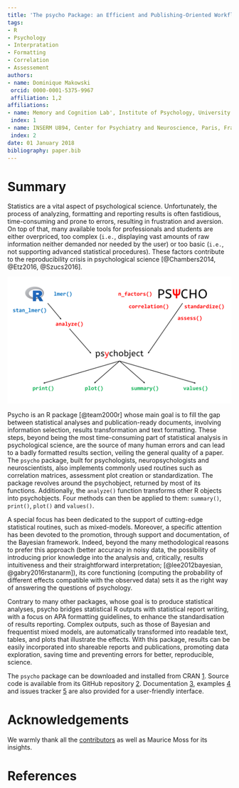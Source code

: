 ```yaml
---
title: 'The psycho Package: an Efficient and Publishing-Oriented Workflow for Psychological Science'
tags:
- R
- Psychology
- Interpratation
- Formatting
- Correlation
- Assessement
authors:
- name: Dominique Makowski
 orcid: 0000-0001-5375-9967
 affiliation: 1,2
affiliations:
- name: Memory and Cognition Lab', Institute of Psychology, University of Sorbonne Paris Cité, France
 index: 1
- name: INSERM U894, Center for Psychiatry and Neuroscience, Paris, France
 index: 2
date: 01 January 2018
bibliography: paper.bib
---
```


# Summary

Statistics are a vital aspect of psychological science. Unfortunately, the process of analyzing, formatting and reporting results is often fastidious, time-consuming and prone to errors, resulting in frustration and aversion. On top of that, many available tools for professionals and students are either overpriced, too complex (`i.e.`, displaying vast amounts of raw information neither demanded nor needed by the user) or too basic (`i.e.`, not supporting advanced statistical procedures). These factors contribute to the reproducibility crisis in psychological science [@Chambers2014, @Etz2016, @Szucs2016].

![psycho-workflow](figure1.PNG)

Psycho is an R package [@team2000r] whose main goal is to fill the gap between statistical analyses and publication-ready documents, involving information selection, results transformation and text formatting. These steps, beyond being the most time-consuming part of statistical analysis in psychological science, are the source of many human errors and can lead to a badly formatted results section, veiling the general quality of a paper. The `psycho` package, built for psychologists, neuropsychologists and neuroscientists, also implements commonly used routines such as correlation matrices, assessment plot creation or standardization. The package revolves around the psychobject, returned by most of its functions. Additionally, the `analyze()` function transforms other R objects into psychobjects. Four methods can then be applied to them: `summary()`, `print()`, `plot()` and `values()`.


A special focus has been dedicated to the support of cutting-edge statistical routines, such as mixed-models. Moreover, a specific attention has been devoted to the promotion, through support and documentation, of the Bayesian framework. Indeed, beyond the many methodological reasons to prefer this approach (better accuracy in noisy data, the possibility of introducing prior knowledge into the analysis and, critically, results intuitiveness and their straightforward interpretation; [@lee2012bayesian, @gabry2016rstanarm]), its core functioning (computing the probability of different effects compatible with the observed data) sets it as the right way of answering the questions of psychology.

Contrary to many other packages, whose goal is to produce statistical analyses, psycho bridges statistical R outputs with statistical report writing, with a focus on APA formatting guidelines, to enhance the standardisation of results reporting. Complex outputs, such as those of Bayesian and frequentist mixed models, are automatically transformed into readable text, tables, and plots that illustrate the effects. With this package, results can be easily incorporated into shareable reports and publications, promoting data exploration, saving time and preventing errors for better, reproducible, science.

The `psycho` package can be downloaded and installed from CRAN [1](https://CRAN.R-project.org/package=psycho). Source code is available from its GitHub repository [2](https://github.com/neuropsychology/psycho.R). Documentation [3](https://www.rdocumentation.org/packages/psycho), examples [4](https://CRAN.R-project.org/package=psycho/vignettes/overview.html) and issues tracker [5](https://github.com/neuropsychology/psycho.R/issues) are also provided for a user-friendly interface.


# Acknowledgements

We warmly thank all the [contributors](https://github.com/neuropsychology/psycho.R/graphs/contributors) as well as Maurice Moss for its insights.

# References

